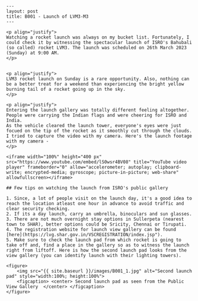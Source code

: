 	---
	layout: post
	title: B001 - Launch of LVM3-M3 
	---

	<p align="justify">
	Watching a rocket launch was always on my bucket list. Fortunately, I could check it by witnessing the spectacular launch of ISRO's Bahubali (so called) rocket LVM3. The launch was scheduled on 26th March 2023 (Sunday) at 9:00 AM.  
	</p>


	<p align="justify">
	LVM3 rocket launch on Sunday is a rare opportunity. Also, nothing can be a better treat for a weekend than experiencing the bright yellow burning tail of a rocket going up in the sky. 
	</p>

	<p align="justify">
	Entering the launch gallery was totally different feeling altogether. People were carrying the Indian flags and were cheering for ISRO and India.
	As the vehicle cleared the launch tower, everyone's eyes were just focued on the tip of the rocket as it smoothly cut through the clouds. I tried to capture the video with my camera. Here's the launch footage with my camera -
	</p>

	<iframe width="100%" height="400 px" src="https://www.youtube.com/embed/lS0wsr4BV08" title="YouTube video player" frameborder="0" allow="accelerometer; autoplay; clipboard-write; encrypted-media; gyroscope; picture-in-picture; web-share" allowfullscreen></iframe>

	## Few tips on watching the launch from ISRO's public gallery

	1. Since, a lot of people visit on the launch day, it's a good idea to reach the location atleast one hour in advance to avoid traffic and clear security checking.
	2. If its a day launch, carry an umbrella, binoculars and sun glasses. 
	3. There are not much overnight stay options in Sullerpeta (nearest town to SHAR), better options could be Sricity, Chennai or Tirupati. 
	4. The registration website for launch view gallery can be found [here](https://lvg.shar.gov.in/VSCREGISTRATION/index.jsp"). 
	5. Make sure to check the launch pad from which rocket is going to take off and, find a place in the gallery so as to witness the launch right from liftoff. Here is how the second launch pad looks from the view gallery (you can identify launch with their lighting towers).

	<figure>
		<img src="{{ site.baseurl }}/images/B001_1.jpg" alt="Second launch pad" style="width:100%; height:100%">      
		<figcaption> <center> Second launch pad as seen from the Public View Gallery  </center> </figcaption>
	</figure>


